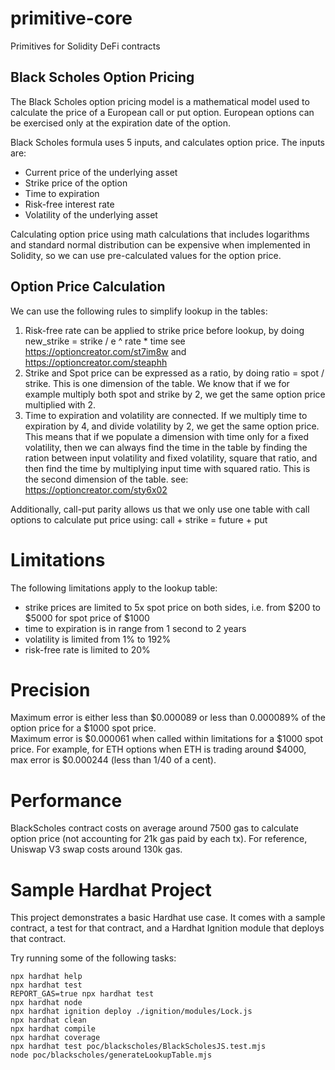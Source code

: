 # primitive-core
Primitives for Solidity DeFi contracts

## Black Scholes Option Pricing

The Black Scholes option pricing model is a mathematical model used to calculate the price of a European call or put option. European options can be exercised only at the expiration date of the option. 

Black Scholes formula uses 5 inputs, and calculates option price. The inputs are:
- Current price of the underlying asset
- Strike price of the option
- Time to expiration
- Risk-free interest rate
- Volatility of the underlying asset

Calculating option price using math calculations that includes logarithms and standard normal distribution can be expensive when implemented in Solidity, so we can use pre-calculated values for the option price.

## Option Price Calculation

We can use the following rules to simplify lookup in the tables:

1. Risk-free rate can be applied to strike price before lookup, by doing new_strike = strike / e ^ rate * time
see https://optioncreator.com/st7im8w and https://optioncreator.com/steaphh
2. Strike and Spot price can be expressed as a ratio, by doing ratio = spot / strike. This is one dimension of the table. We know that if we for example multiply both spot and strike by 2, we get the same option price multiplied with 2. 
3. Time to expiration and volatility are connected. If we multiply time to expiration by 4, and divide volatility by 2, we get the same option price. This means that if we populate a dimension with time only for a fixed volatility, then we can always find the time in the table by finding the ration between input volatility and fixed volatility, square that ratio, and then find the time by multiplying input time with squared ratio. This is the second dimension of the table.
see: https://optioncreator.com/sty6x02

Additionally, call-put parity allows us that we only use one table with call options to calculate put price using: call + strike = future + put

# Limitations

The following limitations apply to the lookup table:

 - strike prices are limited to 5x spot price on both sides, i.e. from $200 to $5000 for spot price of $1000
 - time to expiration is in range from 1 second to 2 years
 - volatility is limited from 1% to 192%
 - risk-free rate is limited to 20%

# Precision

Maximum error is either less than $0.000089 or less than 0.000089% of the option price for a $1000 spot price.  
Maximum error is $0.000061 when called within limitations for a $1000 spot price. For example, for ETH options when ETH is trading around $4000, max error is $0.000244 (less than 1/40 of a cent).

# Performance

BlackScholes contract costs on average around 7500 gas to calculate option price (not accounting for 21k gas paid by each tx). For reference, Uniswap V3 swap costs around 130k gas.

# Sample Hardhat Project

This project demonstrates a basic Hardhat use case. It comes with a sample contract, a test for that contract, and a Hardhat Ignition module that deploys that contract.

Try running some of the following tasks:

```shell
npx hardhat help
npx hardhat test
REPORT_GAS=true npx hardhat test
npx hardhat node
npx hardhat ignition deploy ./ignition/modules/Lock.js
npx hardhat clean
npx hardhat compile
npx hardhat coverage
npx hardhat test poc/blackscholes/BlackScholesJS.test.mjs 
node poc/blackscholes/generateLookupTable.mjs
```
